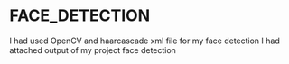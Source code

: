 # FACE_DETECTION
I had used OpenCV and haarcascade xml file for my face detection
I had attached output of my project face detection
